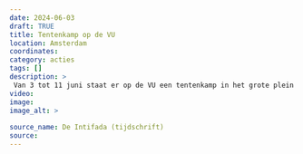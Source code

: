 ```yaml
---
date: 2024-06-03
draft: TRUE
title: Tentenkamp op de VU
location: Amsterdam
coordinates: 
category: acties
tags: []
description: > 
 Van 3 tot 11 juni staat er op de VU een tentenkamp in het grote plein
video: 
image: 
image_alt: > 
 
source_name: De Intifada (tijdschrift)
source: 
---
```

